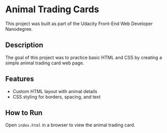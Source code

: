 # Animal Trading Cards

This project was built as part of the Udacity Front-End Web Developer Nanodegree.

## Description
The goal of this project was to practice basic HTML and CSS by creating a simple animal trading card web page.

## Features
- Custom HTML layout with animal details
- CSS styling for borders, spacing, and text

## How to Run
Open `index.html` in a browser to view the animal trading card.
